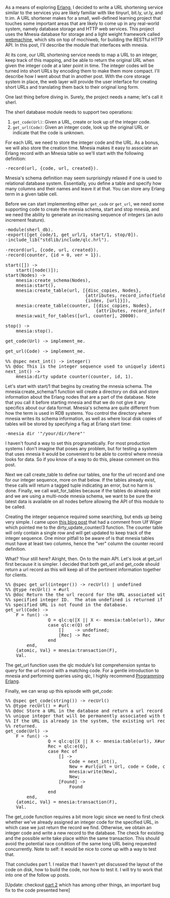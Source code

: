 As a means of exploring <a href="http://erlang.org">Erlang</a>, I decided to write a URL shortening service similar to the services you are likely familiar with like tinyurl, bit.ly, ur.ly, and tr.im.  A URL shortener makes for a small, well-defined learning project that touches some important areas that are likely to come up in any real-world system, namely database storage and HTTP web services.  This project uses the Mnesia database for storage and a light weight framework called <a href="http://bitbucket.org/justin/webmachine/wiki/Home">webmachine</a>, which sits on top of mochiweb, for building the RESTful HTTP API.  In this post, I'll describe the module that interfaces with mnesia.

At its core, our URL shortening service needs to map a URL to an integer, keep track of this mapping, and be able to return the original URL when given the integer code at a later point in time.  The integer codes will be turned into short URLs by encoding them to make them more compact.  I'll describe how I went about that in another post.  With the core storage system in place, the web layer will provide the user interface for creating short URLs and translating them back to their original long form.

One last thing before diving in.  Surely, the project needs a name; let's call it sherl.

The sherl database module needs to support two operations:

<ol>
<li><code>get_code(Url)</code>: Given a URL, create or look up of the integer code.</li>
<li><code>get_url(Code)</code>: Given an integer code, look up the original URL or indicate that the code is unknown.</li>
</ol>

For each URL we need to store the integer code and the URL.  As a bonus, we will also store the creation time.  Mnesia makes it easy to associate an Erlang record with an Mnesia table so we'll start with the following definition:

<pre lang="erlang">
-record(url, {code, url, created}).
</pre>

Mnesia's schema definition may seem surprisingly relaxed if one is used to relational database system.  Essentially, you define a table and specify how many columns and their names and leave it at that.  You can store any Erlang term in a given table cell.

Before we can start implementing either <code>get_code</code> or <code>get_url</code>, we need some supporting code to create the mnesia schema, start and stop mnesia, and we need the ability to generate an increasing sequence of integers (an auto increment feature).

<pre lang="erlang">
-module(sherl_db).
-export([get_code/1, get_url/1, start/1, stop/0]).
-include_lib("stdlib/include/qlc.hrl").

-record(url, {code, url, created}).
-record(counter, {id = 0, ver = 1}).

start([]) ->
    start([node()]);
start(Nodes) ->
    mnesia:create_schema(Nodes),
    mnesia:start(),
    mnesia:create_table(url, [{disc_copies, Nodes},
                              {attributes, record_info(fields, url)},
                              {index, [url]}]),
    mnesia:create_table(counter, [{disc_copies, Nodes},
                                  {attributes, record_info(fields, counter)}]),
    mnesia:wait_for_tables([url, counter], 20000).

stop() ->
    mnesia:stop().

get_code(Url) -> implement_me.

get_url(Code) -> implement_me.

%% @spec next_int() -> integer()
%% @doc This is the integer sequence used to uniquely identify URLs
next_int() ->
    mnesia:dirty_update_counter(counter, id, 1).
</pre>

Let's start with start/1 that begins by creating the mnesia schema.  The mnesia:create_schema/1 function will create a directory on disk and store information about the Erlang nodes that are a part of the database.  Note that you call it before starting mnesia and that we do not give it any specifics about our data format.  Mnesia's schema are quite different from how the term is used in RDB systems.  You control the directory where mnesia writes its schema information, as well as where local disk copies of tables will be stored by specifying a flag at Erlang start time:

<pre>
-mnesia dir '"/your/dir/here"'
</pre>

I haven't found a way to set this programatically.  For most production systems I don't imagine that poses any problem, but for testing a system that uses mnesia it would be convenient to be able to control where mnesia looks for data.  So if you know of a way to do this, please comment on this post.

Next we call create_table to define our tables, one for the url record and one for our integer sequence, more on that below.  If the tables already exist, these calls will return a tagged tuple indicating an error, but no harm is done.  Finally, we call wait_for_tables because if the tables do already exist and we are using a multi-node mnesia schema, we want to be sure the latest data is available on all nodes before allowing the API of this module to be called.

Creating the integer sequence required some searching, but ends up being very simple.  I came upon <a href="http://orbitz-erlang.blogspot.com/2006/05/pastebin-design-mnesia-tables.html">this blog post</a> that had a comment from Ulf Wiger which pointed me to the dirty_update_counter/3 function.   The counter table will only contain a single row and will get updated to keep track of the integer sequence.  One minor pitfall to be aware of is that mnesia tables must have at least two columns, hence the "ver" column the counter record definition.

What?  Your still here?  Alright, then.  On to the main API.  Let's look at get_url first because it is simpler.  I decided that both get_url and get_code should return a url record as this will keep all of the pertinent information together for clients.

<pre lang="erlang">
%% @spec get_url(integer()) -> recUrl() | undefined
%% @type recUrl() = #url
%% @doc Return the the url record for the URL associated with the
%% specified integer ID.  The atom undefined is returned if the
%% specified URL is not found in the database.
get_url(Code) ->
    F = fun() ->
                Q = qlc:q([X || X <- mnesia:table(url), X#url.code =:= Code ]),
                case qlc:e(Q) of
                    []    -> undefined;
                    [Rec] -> Rec
                end
        end,
    {atomic, Val} = mnesia:transaction(F),
    Val.
</pre>

The get_url function uses the qlc module's list comprehension syntax to query for the url record with a matching code.  For a gentle introduction to mnesia and performing queries using qlc, I highly recommend <a href="http://www.pragprog.com/titles/jaerlang/programming-erlang">Programming Erlang</a>.

Finally, we can wrap up this episode with get_code:

<pre lang="erlang">
%% @spec get_code(string()) -> recUrl()
%% @type recUrl() = #url
%% @doc Store a URL in the database and return a url record with the
%% unique integer that will be permanently associated with the URL.
%% If the URL is already in the system, the existing url record is
%% returned.
get_code(Url) ->
    F = fun() ->
                Q = qlc:q([X || X <- mnesia:table(url), X#url.url =:= Url ]),
                Rec = qlc:e(Q),
                case Rec of
                    [] ->
                        Code = next_int(),
                        New = #url{url = Url, code = Code, created = now()},
                        mnesia:write(New),
                        New;
                    [Found] ->
                        Found
                end
        end,
    {atomic, Val} = mnesia:transaction(F),
    Val.
</pre>

The get_code function requires a bit more logic since we need to first check whether we've already assigned an integer code for the specified URL, in which case we just return the record we find.  Otherwise, we obtain an integer code and write a new record to the database.  The check for existing and the possible write take place within the same transaction.  This should avoid the potential race condition of the same long URL being requested concurrently.  Note to self: it would be nice to come up with a way to test that.

That concludes part 1.  I realize that I haven't yet discussed the layout of the code on disk, how to build the code, nor how to test it.  I will try to work that into one of the follow up posts.

[Update: checkout <a href="http://userprimary.net/user/2009/06/18/writing-a-url-shortening-service-in-erlang-part-2/">part 2</a> which has among other things, an important bug fix to the code presented here]
